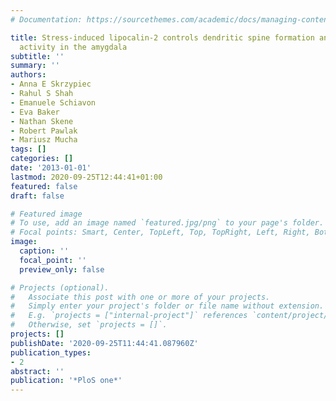 ```yaml
---
# Documentation: https://sourcethemes.com/academic/docs/managing-content/

title: Stress-induced lipocalin-2 controls dendritic spine formation and neuronal
  activity in the amygdala
subtitle: ''
summary: ''
authors:
- Anna E Skrzypiec
- Rahul S Shah
- Emanuele Schiavon
- Eva Baker
- Nathan Skene
- Robert Pawlak
- Mariusz Mucha
tags: []
categories: []
date: '2013-01-01'
lastmod: 2020-09-25T12:44:41+01:00
featured: false
draft: false

# Featured image
# To use, add an image named `featured.jpg/png` to your page's folder.
# Focal points: Smart, Center, TopLeft, Top, TopRight, Left, Right, BottomLeft, Bottom, BottomRight.
image:
  caption: ''
  focal_point: ''
  preview_only: false

# Projects (optional).
#   Associate this post with one or more of your projects.
#   Simply enter your project's folder or file name without extension.
#   E.g. `projects = ["internal-project"]` references `content/project/deep-learning/index.md`.
#   Otherwise, set `projects = []`.
projects: []
publishDate: '2020-09-25T11:44:41.087960Z'
publication_types:
- 2
abstract: ''
publication: '*PloS one*'
---
```

